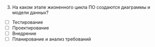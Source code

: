 3. На каком этапе жизненного цикла ПО создаются диаграммы и модели данных?
- [ ]	Тестирование
- [ ]	Проектирование
- [ ]	Внедрение
- [ ]	Планирование и анализ требований
